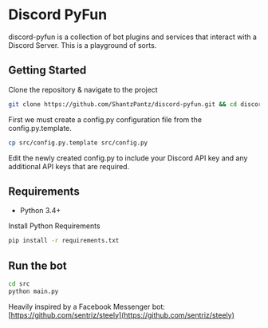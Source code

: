 # Discord PyFun

discord-pyfun is a collection of bot plugins and services that interact with a Discord Server. This is a playground of sorts.

## Getting Started
Clone the repository & navigate to the project
```bash
git clone https://github.com/ShantzPantz/discord-pyfun.git && cd discord-pyfun
```

First we must create a config.py configuration file from the config.py.template.
```bash
cp src/config.py.template src/config.py
```

Edit the newly created config.py to include your Discord API key and any additional API keys that are required.

## Requirements

- Python 3.4+

Install Python Requirements
```bash
pip install -r requirements.txt
```

## Run the bot
```bash
cd src
python main.py
```

Heavily inspired by a Facebook Messenger bot: [https://github.com/sentriz/steely](https://github.com/sentriz/steely)
